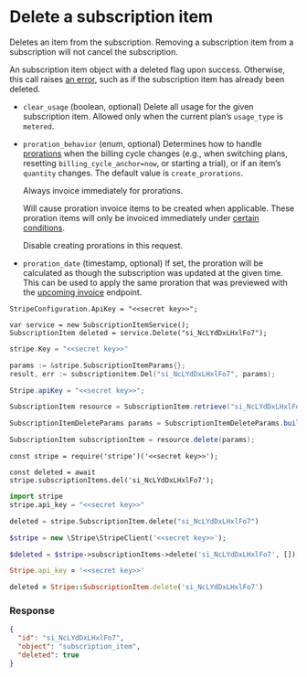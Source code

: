 # Delete a subscription item

Deletes an item from the subscription. Removing a subscription item from a subscription will not cancel the subscription.

An subscription item object with a deleted flag upon success. Otherwise, this call raises [an error](#errors), such as if the subscription item has already been deleted.

- `clear_usage` (boolean, optional)
  Delete all usage for the given subscription item. Allowed only when the current plan’s `usage_type` is `metered`.

- `proration_behavior` (enum, optional)
  Determines how to handle [prorations](https://docs.stripe.com/docs/billing/subscriptions/prorations.md) when the billing cycle changes (e.g., when switching plans, resetting `billing_cycle_anchor=now`, or starting a trial), or if an item’s `quantity` changes. The default value is `create_prorations`.

  Always invoice immediately for prorations.

  Will cause proration invoice items to be created when applicable. These proration items will only be invoiced immediately under [certain conditions](https://docs.stripe.com/docs/subscriptions/upgrading-downgrading.md#immediate-payment).

  Disable creating prorations in this request.

- `proration_date` (timestamp, optional)
  If set, the proration will be calculated as though the subscription was updated at the given time. This can be used to apply the same proration that was previewed with the [upcoming invoice](#retrieve_customer_invoice) endpoint.

```dotnet
StripeConfiguration.ApiKey = "<<secret key>>";

var service = new SubscriptionItemService();
SubscriptionItem deleted = service.Delete("si_NcLYdDxLHxlFo7");
```

```go
stripe.Key = "<<secret key>>"

params := &stripe.SubscriptionItemParams{};
result, err := subscriptionitem.Del("si_NcLYdDxLHxlFo7", params);
```

```java
Stripe.apiKey = "<<secret key>>";

SubscriptionItem resource = SubscriptionItem.retrieve("si_NcLYdDxLHxlFo7");

SubscriptionItemDeleteParams params = SubscriptionItemDeleteParams.builder().build();

SubscriptionItem subscriptionItem = resource.delete(params);
```

```node
const stripe = require('stripe')('<<secret key>>');

const deleted = await stripe.subscriptionItems.del('si_NcLYdDxLHxlFo7');
```

```python
import stripe
stripe.api_key = "<<secret key>>"

deleted = stripe.SubscriptionItem.delete("si_NcLYdDxLHxlFo7")
```

```php
$stripe = new \Stripe\StripeClient('<<secret key>>');

$deleted = $stripe->subscriptionItems->delete('si_NcLYdDxLHxlFo7', []);
```

```ruby
Stripe.api_key = '<<secret key>>'

deleted = Stripe::SubscriptionItem.delete('si_NcLYdDxLHxlFo7')
```

### Response

```json
{
  "id": "si_NcLYdDxLHxlFo7",
  "object": "subscription_item",
  "deleted": true
}
```